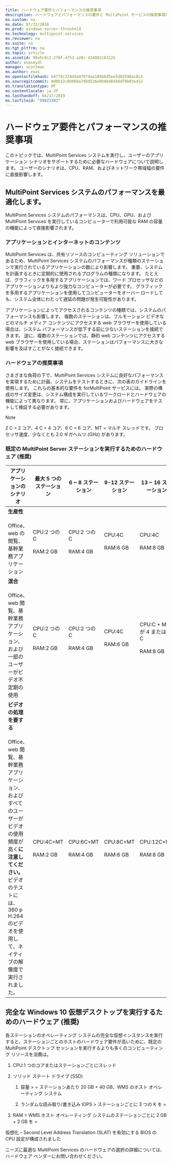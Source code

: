 ```yaml
---
title: ハードウェア要件とパフォーマンスの推奨事項
description: ハードウェアとパフォーマンスの要件と MultiPoint サービスの推奨事項を提供します。
ms.custom: na
ms.date: 07/22/2016
ms.prod: windows-server-threshold
ms.technology: multipoint-services
ms.reviewer: na
ms.suite: na
ms.tgt_pltfrm: na
ms.topic: article
ms.assetid: 99a5c9c2-270f-4753-a28c-434882c03125
author: evaseydl
manager: scottman
ms.author: evas
ms.openlocfilehash: b47f4c224d4a4f6f4aa104b6d5ee5d93590ac0c4
ms.sourcegitcommit: 0d0b32c8986ba7db9536e0b8648d4ddf9b03e452
ms.translationtype: MT
ms.contentlocale: ja-JP
ms.lasthandoff: 04/17/2019
ms.locfileid: "59823393"
---
```

# <a name="hardware-requirements-and-performance-recommendations"></a>ハードウェア要件とパフォーマンスの推奨事項
このトピックでは、MultiPoint Services システムを実行し、ユーザーのアプリケーション シナリオをサポートするために必要なハードウェアについて説明します。 ユーザーのシナリオは、CPU、RAM、およびネットワーク帯域幅の要件に直接影響します。  

## <a name="optimize-multipoint-services-system-performance"></a>MultiPoint Services システムのパフォーマンスを最適化します。  
MultiPoint Services システムのパフォーマンスは、CPU、GPU、および MultiPoint Services を実行しているコンピューターで利用可能な RAM の容量の機能によって直接影響されます。  
  
### <a name="applications-and-internet-content"></a>アプリケーションとインターネットのコンテンツ  
MultiPoint Services は、共有リソースのコンピューティング ソリューションであるため、MultiPoint Services システムのパフォーマンスが種類のステーションで実行されているアプリケーションの数により影響します。 重要、システムを計画するときに定期的に使用されるプログラムの種類になります。 たとえば、グラフィックを多用するアプリケーションでは、ワード プロセッサなどのアプリケーションよりもより強力なコンピューターが必要です。 グラフィックを多用するアプリケーションを使用してコンピューターをオーバー ロードしても、システム全体にわたって遅延の問題が発生可能性があります。  
  
アプリケーションによってアクセスされるコンテンツの種類では、システムのパフォーマンスも影響します。 複数のステーションは、フルモーション ビデオなどのマルチ メディア コンテンツにアクセスする web ブラウザーを使用している場合は、システム パフォーマンスが低下する前に少ないステーションを接続できます。 逆に、複数のステーションでは、静的 web コンテンツにアクセスする web ブラウザーを使用している場合、ステーションはパフォーマンスに大きな影響を及ぼすことがなく接続できます。  
  
### <a name="hardware-recommendations"></a>ハードウェアの推奨事項  
さまざまな負荷の下で、MultiPoint Services システムに良好なパフォーマンスを実現するために計画、システムをテストするときに、次の表のガイドラインを使用します。 これらの基本的な要件を forMultiPoint サービスには。 実際の構成のサイズ変更は、システム構成を実行しているワークロードとハードウェアの機能によって異なります。 常に、アプリケーションおよびハードウェアをテストして検証する必要があります。  
  
> [!NOTE]  
> 2 C = 2 コア、4 C = 4 コア、6 C = 6 コア、MT = マルチ スレッドです。 プロセッサ速度、少なくとも 2.0 ギガヘルツ (GHz) があります。  
  
### <a name="minimum-recommended-hardware-for-running-default-multipoint-server-stations"></a>既定の MultiPoint Server ステーションを実行するためのハードウェア (推奨)  
  
|アプリケーションのシナリオ|最大 5 つのステーション|6 ~ 8 ステーション|9-12 ステーション|13 ~ 16 ステーション|17 ~ 20 ステーション|21 ~ 24 ステーション|  
|------------------------|----------------------|-------------------|------------------|-------------------|-------------------|-----------------|  
|**生産性**<br /><br />Office、web の閲覧、基幹業務アプリケーション|CPU:2 つの C<br /><br />RAM:2 GB|CPU:2 つの C<br /><br />RAM:4 GB|CPU:4C<br /><br />RAM:6 GB|CPU:4C<br /><br />RAM:8 GB|CPU:C + MT が 4 または 6 C<br /><br />RAM:10 GB| CPU:6C+MT<br /><br />RAM:12 GB|
|**混合**<br /><br />Office、web 閲覧、基幹業務アプリケーション、および一部のユーザーがビデオ不定期の使用|CPU:2 つの C<br /><br />RAM:2 GB|CPU:2 つの C<br /><br />RAM:4 GB|CPU:4C<br /><br />RAM:6 GB|CPU:C + MT が 4 または 6 C<br /><br />RAM:8 GB|CPU:6C+MT<br /><br />RAM:10 GB| CPU:6C+MT<br /><br />RAM:12 GB| 
|**ビデオの処理を要する**<br /><br />Office、web 閲覧、基幹業務アプリケーション、およびすべてのユーザーがビデオの使用頻度が高く**に注意してください。** ビデオのテストには、360 p H.264 のビデオを使用して、ネイティブの解像度で実行されました。|CPU:4C+MT<br /><br />RAM:2 GB|CPU:6C+MT<br /><br />RAM:4 GB|CPU:8C+MT<br /><br />RAM:6 GB|CPU:12C+MT<br /><br />RAM:8 GB|CPU:16 C + MT<br /><br />RAM:10 GB<br /><br />-シン クライアント:RemoteFX<br />USB ビデオをお勧めしません| CPU:C + MT の 20<br /><br />RAM:12 GB<br /><br />-シン クライアント:RemoteFX<br />USB ビデオをお勧めしません|   
  
## <a name="minimum-recommended-hardware-for-running-full-windows-10-virtual-desktops"></a>完全な Windows 10 仮想デスクトップを実行するためのハードウェア (推奨)  
各ステーションのオペレーティング システムの完全な仮想インスタンスを実行すると、ステーションごとのホストのハードウェア要件が高いために、既定の MultiPoint デスクトップ セッションを実行するよりも多くのコンピューティング リソースを消費は。  
  
1.  CPU:1 つのコアまたはステーションごとにスレッド  
  
2.  ソリッド ステート ドライブ (SSD)  
  
    1.  容量 > = ステーションあたり 20 GB + 40 GB、WMS のホスト オペレーティング システム  
  
    2.  ランダムな読み取り/書き込み IOPS > ステーションごとに 3 つの K を =  
  
3.  RAM > WMS ホスト オペレーティング システムのステーションごとに 2 GB + 2 GB を =  
  
仮想化 – Second Level Address Translation (SLAT) を有効にする BIOS の CPU 設定が構成されました  
  
ニーズに最適な MultiPoint Services のハードウェアの選択の詳細については、ハードウェア ベンダーにお問い合わせください。  